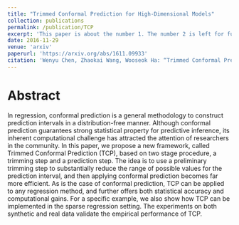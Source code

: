 ```yaml
---
title: "Trimmed Conformal Prediction for High-Dimensional Models"
collection: publications
permalink: /publication/TCP
excerpt: 'This paper is about the number 1. The number 2 is left for future work.'
date: 2016-11-29
venue: 'arxiv'
paperurl: 'https://arxiv.org/abs/1611.09933'
citation: 'Wenyu Chen, Zhaokai Wang, Wooseok Ha: “Trimmed Conformal Prediction for High-Dimensional Models”, 2016.'
---
```

# Abstract

In regression, conformal prediction is a general methodology to construct prediction intervals in a distribution-free manner. Although conformal prediction guarantees strong statistical property for predictive inference, its inherent computational challenge has attracted the attention of researchers in the community. In this paper, we propose a new framework, called Trimmed Conformal Prediction (TCP), based on two stage procedure, a trimming step and a prediction step. The idea is to use a preliminary trimming step to substantially reduce the range of possible values for the prediction interval, and then applying conformal prediction becomes far more efficient. As is the case of conformal prediction, TCP can be applied to any regression method, and further offers both statistical accuracy and computational gains. For a specific example, we also show how TCP can be implemented in the sparse regression setting. The experiments on both synthetic and real data validate the empirical performance of TCP.
